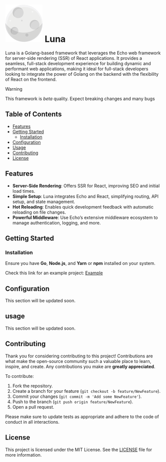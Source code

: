 # ![lunalogo](https://github.com/Djancyp/lunaexample/blob/main/frontend/src/assets/luna.svg?raw=true) Luna

Luna is a Golang-based framework that leverages the Echo web framework for server-side rendering (SSR) of React applications. It provides a seamless, full-stack development experience for building dynamic and performant web applications, making it ideal for full-stack developers looking to integrate the power of Golang on the backend with the flexibility of React on the frontend.
> [!WARNING]
> This framework is _beta_ quality. Expect breaking changes and many bugs

## Table of Contents
- [Features](#features)
- [Getting Started](#getting-started)
  - [Installation](#installation)
- [Configuration](#configuration)
- [Usage](#usage)
- [Contributing](#contributing)
- [License](#license)

## Features
- **Server-Side Rendering**: Offers SSR for React, improving SEO and initial load times.
- **Simple Setup**: Luna integrates Echo and React, simplifying routing, API setup, and state management.
- **Hot Reloading**: Enables quick development feedback with automatic reloading on file changes.
- **Powerful Middleware**: Use Echo’s extensive middleware ecosystem to manage authentication, logging, and more.

## Getting Started

### Installation
Ensure you have **Go**, **Node.js**, and **Yarn** or **npm** installed on your system.

Check this link for an example project: [Example](https://github.com/Djancyp/lunaexample)


## Configuration
This section will be updated soon.

## usage
This section will be updated soon.

## Contributing

Thank you for considering contributing to this project! Contributions are what make the open-source community such a valuable place to learn, inspire, and create. Any contributions you make are **greatly appreciated**.

To contribute:

1. Fork the repository.
2. Create a branch for your feature (`git checkout -b feature/NewFeature`).
3. Commit your changes (`git commit -m 'Add some NewFeature'`).
4. Push to the branch (`git push origin feature/NewFeature`).
5. Open a pull request.

Please make sure to update tests as appropriate and adhere to the code of conduct in all interactions.

## License

This project is licensed under the MIT License. See the [LICENSE](LICENSE) file for more information.

